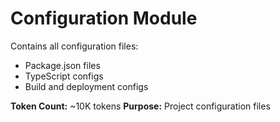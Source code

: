 # Configuration Module
Contains all configuration files:
- Package.json files
- TypeScript configs
- Build and deployment configs

**Token Count:** ~10K tokens
**Purpose:** Project configuration files